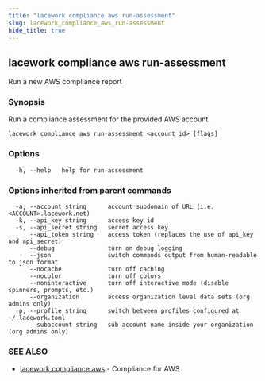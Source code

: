 ```yaml
---
title: "lacework compliance aws run-assessment"
slug: lacework_compliance_aws_run-assessment
hide_title: true
---
```


## lacework compliance aws run-assessment

Run a new AWS compliance report

### Synopsis

Run a compliance assessment for the provided AWS account.

```
lacework compliance aws run-assessment <account_id> [flags]
```

### Options

```
  -h, --help   help for run-assessment
```

### Options inherited from parent commands

```
  -a, --account string      account subdomain of URL (i.e. <ACCOUNT>.lacework.net)
  -k, --api_key string      access key id
  -s, --api_secret string   secret access key
      --api_token string    access token (replaces the use of api_key and api_secret)
      --debug               turn on debug logging
      --json                switch commands output from human-readable to json format
      --nocache             turn off caching
      --nocolor             turn off colors
      --noninteractive      turn off interactive mode (disable spinners, prompts, etc.)
      --organization        access organization level data sets (org admins only)
  -p, --profile string      switch between profiles configured at ~/.lacework.toml
      --subaccount string   sub-account name inside your organization (org admins only)
```

### SEE ALSO

* [lacework compliance aws](lacework_compliance_aws.md)	 - Compliance for AWS

